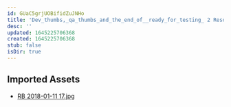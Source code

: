```yaml
---
id: GUaC5grjUOBifidZuJNHo
title: 'Dev_thumbs,_qa_thumbs_and_the_end_of__ready_for_testing_ 2 Resources'
desc: ''
updated: 1645225706368
created: 1645225706368
stub: false
isDir: true
---
```

## Imported Assets
- [RB 2018-01-11 17.jpg](/assets/rb-2018-01-11-17-xRbO3HAv1oeQ.jpg)
